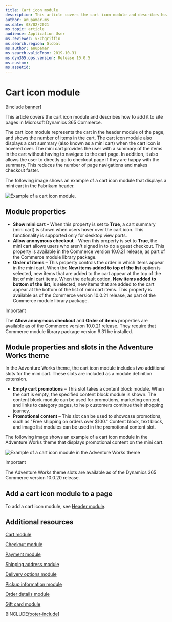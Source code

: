 ```yaml
---
title: Cart icon module
description: This article covers the cart icon module and describes how to add it to site pages in Microsoft Dynamics 365 Commerce.
author: anupamar-ms
ms.date: 08/02/2021
ms.topic: article
audience: Application User
ms.reviewer: v-chgriffin
ms.search.region: Global
ms.author: anupamar
ms.search.validFrom: 2019-10-31
ms.dyn365.ops.version: Release 10.0.5
ms.custom: 
ms.assetid: 
---
```


# Cart icon module

[!include [banner](includes/banner.md)]

This article covers the cart icon module and describes how to add it to site pages in Microsoft Dynamics 365 Commerce.

The cart icon module represents the cart in the header module of the page, and shows the number of items in the cart. The cart icon module also displays a cart summary (also known as a mini cart) when the cart icon is hovered over. The mini cart provides the user with a summary of the items in the cart without having to navigate to the cart page. In addition, it also allows the user to directly go to checkout page if they are happy with the summary. This reduces the number of page navigations and makes checkout faster. 

The following image shows an example of a cart icon module that displays a mini cart in the Fabrikam header.

![Example of a cart icon module.](./media/ecommerce-Minicart.PNG)

## Module properties

- **Show mini cart** – When this property is set to **True**, a cart summary (mini cart) is shown when users hover over the cart icon. This functionality is supported only for desktop view ports.
- **Allow anonymous checkout** – When this property is set to **True**, the mini cart allows users who aren't signed in to do a guest checkout. This property is available in the Commerce version 10.0.21 release, as part of the Commerce module library package.
- **Order of items** – This property controls the order in which items appear in the mini cart. When the **New items added to top of the list** option is selected, new items that are added to the cart appear at the top of the list of mini cart items. When the default option, **New items added to bottom of the list**, is selected, new items that are added to the cart appear at the bottom of the list of mini cart items. This property is available as of the Commerce version 10.0.21 release, as part of the Commerce module library package.

> [!IMPORTANT]
> The **Allow anonymous checkout** and **Order of items** properties are available as of the Commerce version 10.0.21 release. They require that Commerce module library package version 9.31 be installed.

## Module properties and slots in the Adventure Works theme

In the Adventure Works theme, the cart icon module includes two additional slots for the mini cart. These slots are included as a module definition extension.

- **Empty cart promotions** – This slot takes a content block module. When the cart is empty, the specified content block module is shown. The content block module can be used for promotions, marketing content, and links to category pages, to help customers continue their shopping journey.
- **Promotional content** – This slot can be used to showcase promotions, such as "Free shipping on orders over $100." Content block, text block, and image list modules can be used in the promotional content slot.

The following image shows an example of a cart icon module in the Adventure Works theme that displays promotional content on the mini cart.

![Example of a cart icon module in the Adventure Works theme](./media/AW_minicart.PNG)

> [!IMPORTANT]
> The Adventure Works theme slots are available as of the Dynamics 365 Commerce version 10.0.20 release.

## Add a cart icon module to a page

To add a cart icon module, see [Header module](author-header-module.md).

## Additional resources

[Cart module](add-cart-module.md)

[Checkout module](add-checkout-module.md)

[Payment module](payment-module.md)

[Shipping address module](ship-address-module.md)

[Delivery options module](delivery-options-module.md)

[Pickup information module](pickup-info-module.md)

[Order details module](order-confirmation-module.md)

[Gift card module](add-giftcard.md)


[!INCLUDE[footer-include](../includes/footer-banner.md)]
